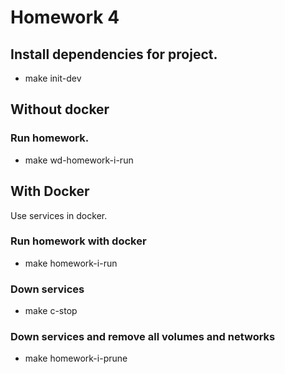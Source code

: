 
# Homework 4
## Install dependencies for project.

- make init-dev

## Without docker

### Run homework.

- make wd-homework-i-run

## With Docker
Use services in docker.

### Run homework with docker
- make homework-i-run
### Down services
- make c-stop
### Down services and remove all volumes and networks
- make homework-i-prune